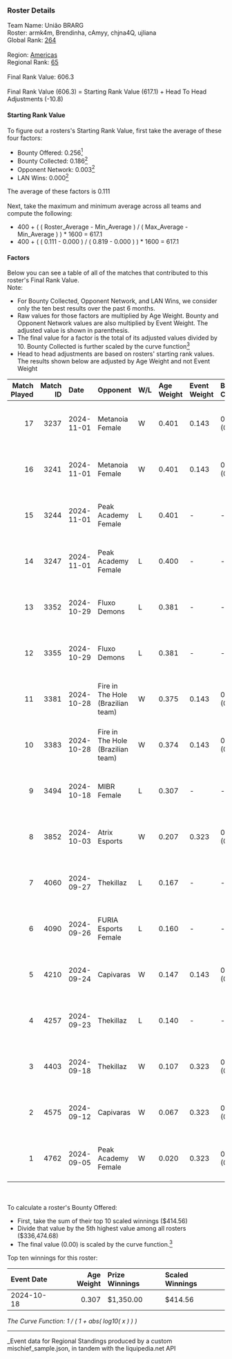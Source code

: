 ### Roster Details<br />
Team Name: União BRARG<br />
Roster: armk4m, Brendinha, cAmyy, chjna4Q, ujliana<br />
Global Rank: [264](../../standings_global_2025_03_01.md)<br />
<br />
Region: [Americas]( ../../standings_americas_2025_03_01.md)<br />
Regional Rank: [65]( ../../standings_americas_2025_03_01.md)<br />
<br />
Final Rank Value:  606.3<br />
<br />
Final Rank Value (606.3) = Starting Rank Value (617.1) + Head To Head Adjustments (-10.8)<br />

#### Starting Rank Value<br />
To figure out a rosters's Starting Rank Value, first take the average of these four factors:<br />
- Bounty Offered: 0.256[<sup>1</sup>](#table2)
- Bounty Collected: 0.186[<sup>2</sup>](#table1)
- Opponent Network: 0.003[<sup>2</sup>](#table1)
- LAN Wins: 0.000[<sup>2</sup>](#table1)

The average of these factors is 0.111<br />
<br />
Next, take the maximum and minimum average across all teams and compute the following:<br />
- 400 + ( ( Roster_Average - Min_Average ) / ( Max_Average - Min_Average ) ) * 1600 = 617.1
- 400 + ( ( 0.111 - 0.000 ) / ( 0.819 - 0.000 ) ) * 1600 = 617.1


#### Factors<br />
Below you can see a table of all of the matches that contributed to this roster's Final Rank Value.<br />
Note:<br />

- For Bounty Collected, Opponent Network, and LAN Wins, we consider only the ten best results over the past 6 months.
- Raw values for those factors are multiplied by Age Weight. Bounty and Opponent Network values are also multiplied by Event Weight. The adjusted value is shown in parenthesis.
- The final value for a factor is the total of its adjusted values divided by 10. Bounty Collected is further scaled by the curve function[<sup>3</sup>](#curveFunction)
- Head to head adjustments are based on rosters' starting rank values. The results shown below are adjusted by Age Weight and not Event Weight
<span id="table1"></span><br />


| Match Played | Match ID | Date       | Opponent                          | W/L | Age Weight | Event Weight | Bounty Collected | Opponent Network | LAN Wins  | H2H Adj. | Roster                                     |
| -: | -: | :- | :- | :- | :- | :- | :- | :- | :- | -: | :- |
|           17 |     3237 | 2024-11-01 | Metanoia Female                   | W   | 0.401      | 0.143        | 0.000 (0.000)    | 0.022 (0.001)    | 0 (0.000) |     2.98 | armk4m, Brendinha, cAmyy, chjna4Q, ujliana |
|           16 |     3241 | 2024-11-01 | Metanoia Female                   | W   | 0.401      | 0.143        | 0.000 (0.000)    | 0.022 (0.001)    | 0 (0.000) |     3.05 | armk4m, Brendinha, cAmyy, chjna4Q, ujliana |
|           15 |     3244 | 2024-11-01 | Peak Academy Female               | L   | 0.401      | -            | -                | -                | -         |    -6.20 | armk4m, Brendinha, cAmyy, chjna4Q, ujliana |
|           14 |     3247 | 2024-11-01 | Peak Academy Female               | L   | 0.400      | -            | -                | -                | -         |    -6.42 | armk4m, Brendinha, cAmyy, chjna4Q, ujliana |
|           13 |     3352 | 2024-10-29 | Fluxo Demons                      | L   | 0.381      | -            | -                | -                | -         |    -3.71 | armk4m, Brendinha, cAmyy, chjna4Q, ujliana |
|           12 |     3355 | 2024-10-29 | Fluxo Demons                      | L   | 0.381      | -            | -                | -                | -         |    -3.81 | armk4m, Brendinha, cAmyy, chjna4Q, ujliana |
|           11 |     3381 | 2024-10-28 | Fire in The Hole (Brazilian team) | W   | 0.375      | 0.143        | 0.000 (0.000)    | 0.022 (0.001)    | 0 (0.000) |     2.65 | armk4m, Brendinha, cAmyy, chjna4Q, ujliana |
|           10 |     3383 | 2024-10-28 | Fire in The Hole (Brazilian team) | W   | 0.374      | 0.143        | 0.000 (0.000)    | 0.022 (0.001)    | 0 (0.000) |     2.71 | armk4m, Brendinha, cAmyy, chjna4Q, ujliana |
|            9 |     3494 | 2024-10-18 | MIBR Female                       | L   | 0.307      | -            | -                | -                | -         |    -4.60 | armk4m, Brendinha, cAmyy, chjna4Q, ujliana |
|            8 |     3852 | 2024-10-03 | Atrix Esports                     | W   | 0.207      | 0.323        | 0.005 (0.000)    | 0.256 (0.017)    | 0 (0.000) |     3.69 | armk4m, Brendinha, cAmyy, chjna4Q, ujliana |
|            7 |     4060 | 2024-09-27 | Thekillaz                         | L   | 0.167      | -            | -                | -                | -         |    -2.71 | armk4m, Brendinha, cAmyy, chjna4Q, ujliana |
|            6 |     4090 | 2024-09-26 | FURIA Esports Female              | L   | 0.160      | -            | -                | -                | -         |    -0.58 | armk4m, Brendinha, cAmyy, chjna4Q, ujliana |
|            5 |     4210 | 2024-09-24 | Capivaras                         | W   | 0.147      | 0.143        | 0.001 (0.000)    | 0.042 (0.001)    | 0 (0.000) |     1.70 | armk4m, Brendinha, cAmyy, chjna4Q, ujliana |
|            4 |     4257 | 2024-09-23 | Thekillaz                         | L   | 0.140      | -            | -                | -                | -         |    -2.28 | armk4m, Brendinha, cAmyy, chjna4Q, ujliana |
|            3 |     4403 | 2024-09-18 | Thekillaz                         | W   | 0.107      | 0.323        | 0.001 (0.000)    | 0.080 (0.003)    | 0 (0.000) |     1.64 | armk4m, Brendinha, cAmyy, chjna4Q, ujliana |
|            2 |     4575 | 2024-09-12 | Capivaras                         | W   | 0.067      | 0.323        | 0.001 (0.000)    | 0.042 (0.001)    | 0 (0.000) |     0.78 | armk4m, Brendinha, cAmyy, chjna4Q, ujliana |
|            1 |     4762 | 2024-09-05 | Peak Academy Female               | W   | 0.020      | 0.323        | 0.001 (0.000)    | 0.139 (0.001)    | 0 (0.000) |     0.32 | armk4m, Brendinha, cAmyy, chjna4Q, ujliana |

<br />
<span id="table2"></span><br />
To calculate a roster's Bounty Offered:<br />

- First, take the sum of their top 10 scaled winnings ($414.56)
- Divide that value by the 5th highest value among all rosters ($336,474.68)
- The final value (0.00) is scaled by the curve function.[<sup>3</sup>](#curveFunction)

Top ten winnings for this roster:<br />

| Event Date | Age Weight | Prize Winnings | Scaled Winnings |
| :- | -: | :- | :- |
| 2024-10-18 |      0.307 | $1,350.00      | $414.56         |


<span id="curveFunction"></span>_The Curve Function: 1 / ( 1 + abs( log10( x ) ) )_<br />

---
_Event data for Regional Standings produced by a custom mischief_sample.json, in tandem with the liquipedia.net API<br />
